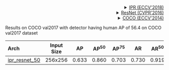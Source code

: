 <!-- [ALGORITHM] -->

<details>
<summary align="right"><a href="https://arxiv.org/abs/1711.08229">IPR (ECCV'2018)</a></summary>

```bibtex
@inproceedings{sun2018integral,
  title={Integral human pose regression},
  author={Sun, Xiao and Xiao, Bin and Wei, Fangyin and Liang, Shuang and Wei, Yichen},
  booktitle={Proceedings of the European conference on computer vision (ECCV)},
  pages={529--545},
  year={2018}
}
```

</details>

<!-- [BACKBONE] -->

<details>
<summary align="right"><a href="http://openaccess.thecvf.com/content_cvpr_2016/html/He_Deep_Residual_Learning_CVPR_2016_paper.html">ResNet (CVPR'2016)</a></summary>

```bibtex
@inproceedings{he2016deep,
  title={Deep residual learning for image recognition},
  author={He, Kaiming and Zhang, Xiangyu and Ren, Shaoqing and Sun, Jian},
  booktitle={Proceedings of the IEEE conference on computer vision and pattern recognition},
  pages={770--778},
  year={2016}
}
```

</details>

<!-- [DATASET] -->

<details>
<summary align="right"><a href="https://link.springer.com/chapter/10.1007/978-3-319-10602-1_48">COCO (ECCV'2014)</a></summary>

```bibtex
@inproceedings{lin2014microsoft,
  title={Microsoft coco: Common objects in context},
  author={Lin, Tsung-Yi and Maire, Michael and Belongie, Serge and Hays, James and Perona, Pietro and Ramanan, Deva and Doll{\'a}r, Piotr and Zitnick, C Lawrence},
  booktitle={European conference on computer vision},
  pages={740--755},
  year={2014},
  organization={Springer}
}
```

</details>

Results on COCO val2017 with detector having human AP of 56.4 on COCO val2017 dataset

| Arch                                          | Input Size |  AP   | AP<sup>50</sup> | AP<sup>75</sup> |  AR   | AR<sup>50</sup> |                     ckpt                      |                      log                      |
| :-------------------------------------------- | :--------: | :---: | :-------------: | :-------------: | :---: | :-------------: | :-------------------------------------------: | :-------------------------------------------: |
| [ipr_resnet_50](/configs/body_2d_keypoint/integral_regression/coco/ipr_res50_8xb64-210e_coco-256x256.py) |  256x256   | 0.633 |      0.860      |      0.703      | 0.730 |      0.919      | [ckpt](https://download.openmmlab.com/mmpose/v1/body_2d_keypoint/integral_regression/coco/ipr_res50_8xb64-210e_coco-256x256-a3898a33_20220913.pth) | [log](https://download.openmmlab.com/mmpose/v1/body_2d_keypoint/integral_regression/coco/ipr_res50_8xb64-210e_coco-256x256-a3898a33_20220913.log.json) |

